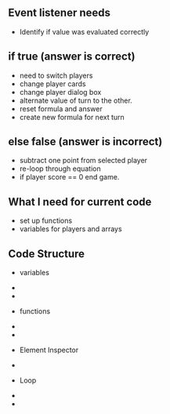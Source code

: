 ## Event listener needs

- Identify if value was evaluated correctly

## if true (answer is correct)
- need to switch players
- change player cards
- change player dialog box
- alternate value of turn to the other.
- reset formula and answer
- create new formula for next turn

## else false (answer is incorrect)
  - subtract one point from selected player
  - re-loop through equation
  - if player score == 0 end game.




## What I need for current code
- set up functions
- variables for players and arrays


## Code Structure
- variables
-
-


- functions
-
-

- Element Inspector
-

- Loop
-
-
